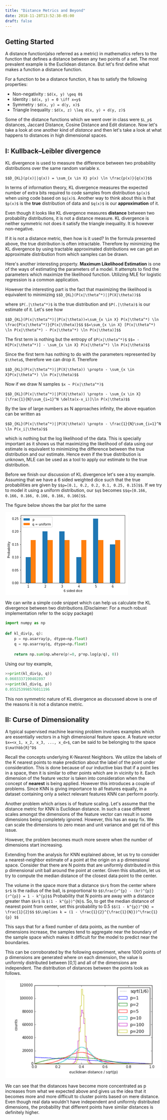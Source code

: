 ```yaml
---
title: "Distance Metrics and Beyond"
date: 2018-11-28T13:52:38-05:00
draft: false
---
```


## Getting Started

A distance function(also referred as a metric) in mathematics refers to the function that defines a distance between any two points of a set. The most prevalent example is the Euclidean distance. But let's first define what makes a function a distance function.

For a function to be a distance function, it has to satisfy the following properties:

- Non-negativity : `$d(x, y) \geq 0$`
- Identity       : `$d(x, y) = 0 \iff x=y$`
- Symmetry       : `$d(x, y) = d(y, x)$`
- Triangle Inequality : `$d(x, z) \leq d(x, y) + d(y, z)$`

Some of the distance functions which we went over in class were `$L_p$` distances, Jaccard Distance, Cosine Distance and Edit distance. Now let's take a look at one another kind of _distance_ and then let's take a look at what happens to distances in high dimensional spaces.

## I: Kullback–Leibler divergence

KL divergence is used to measure the difference between two probability distributions over the same random variable x.

`$$D_{KL}(p(x)||q(x)) = \sum_{x \in X} p(x) \ln \frac{p(x)}{q(x)}$$`

In terms of information theory, KL divergence measures the expected number of extra bits required to code samples from distribution `$p(x)$` when using code based on `$q(x)$`. Another way to think about this is that `$p(x)$` is the **true** distribution of data and `$q(x)$` is our **approximation** of it.

Even though it looks like KL divergence measures **distance** between two probability distributions, it is not a distance measure. KL divergence is neither symmetric not does it satisfy the triangle inequality. It is however non-negative.

If it is not a distance metric, then how is it used? In the formula presented above, the true distribution is often intractable. Therefore by minimizing the KL divergence by using tractable approximated distributions we can get an approximate distribution from which samples can be drawn.

Here's another interesting property. **Maximum Likelihood Estimation** is one of the ways of estimating the parameters of a model. It attempts to find the parameters which maximize the likelihood function. Utilizing MLE for logistic regression is a common application.

However the interesting part is the fact that maximizing the likelihood is equivalent to minimizing `$$D_{KL}(P(x|\theta^*)||P(X|\theta))$$`

where `$P(.|\theta^*)$` is the true distribution and `$P(.|\theta)$` is our estimate of it. Let's see how

`$$D_{KL}(P(x|\theta^*)||P(x|\theta))=\sum_{x \in X} P(x|\theta^*) \ln \frac{P(x|\theta^*)}{P(x|\theta)}$$`
`$$=\sum_{x \in X} [P(x|\theta^*) \ln P(x|\theta^*) - P(x|\theta^*) \ln P(x|\theta)]$$`

The first term is nothing but the entropy of `$P(x|\theta^*)$`
`$$= -H[P(x|\theta^*)] - \sum_{x \in X} P(x|\theta^*) \ln P(x|\theta)$$`

Since the first term has nothing to do with the parameters represented by `$\theta$`, therefore we can drop it. Therefore

`$$D_{KL}(P(x|\theta^*)||P(X|\theta)) \propto - \sum_{x \in X}P(x|\theta^*) \ln P(x|\theta)$$`

Now if we draw N samples `$x ~ P(x|\theta^*)$`


`$$D_{KL}(P(x|\theta^*)||P(X|\theta)) \propto - \sum_{x \in X} [\frac{1}{N}\sum_{i=1}^N \delta(x-x_i)]\ln P(x|\theta)$$`

By the law of large numbers as N approaches infinity, the above equation can be written as


`$$D_{KL}(P(x|\theta^*)||P(X|\theta)) \propto - \frac{1}{N}\sum_{i=1}^N \ln P(x_i|\theta)$$`

which is nothing but the log likelihood of the data. This is specially important as it shows us that maximizing the likelihood of data using our estimate is equivalent to minimizing the difference between the true distribution and our estimate. Hence even if the true distribution is unknown, MLE can be used as a tool to apply our estimate to the true distribution.


Before we finish our discussion of KL divergence let's see a toy example. Assuming that we have a 6 sided weighted dice such that the true probabilities are given by `$$p=[0.1, 0.2, 0.2, 0.1, 0.25, 0.15]$$`. If we try to model it using a uniform distribution, our `$q$` becomes `$$q=[0.166, 0.166, 0.166, 0.166, 0.166, 0.166]$$`.

The figure below shows the bar plot for the same

![Image](https://raw.githubusercontent.com/pfrcks/myblog/master/images/kl.png)

We can write a simple code snippet which can help us calculate the KL divergence between two distributions.(Disclaimer: For a much robust implementation refer to the scipy package)
```python
import numpy as np

def kl_div(p, q):
    p = np.asarray(p, dtype=np.float)
    q = np.asarray(q, dtype=np.float)

    return np.sum(np.where(p!=0, p*np.log(p/q), 0))
```

Using our toy example,
```python
>>print(kl_div(p, q))
0.0603337190402897
>>print(kl_div(q, p))
0.055253998576011196
```

This non symmetric nature of KL divergence as discussed above is one of the reasons it is not a distance metric.

## II: Curse of Dimensionality

A typical supervised machine learning problem involves examples which are essentially vectors in a high dimensional feature space. A feature vector `$x=<x_1, x_2, x_3, ..., x_d>$`, can be said to be belonging to the space `$\mathbb{R}^D$`

Recall the concepts underlying K-Nearest Neighbors. We utilize the labels of the K nearest points to make prediction about the label of the point under consideration. This is done because of our inductive bias that if a point lies in a space, then it is similar to other points which are in vicinity to it. Each dimension of the feature vector is taken into consideration when the concept of **nearest** is being applied. However this introduces a couple of problems. Since KNN is giving importance to all features equally, in a dataset containing only a select relevant features KNN can perform poorly.

Another problem which arises is of feature scaling. Let's assume that the distance metric for KNN is Euclidean distance. In such a case different scales amongst the dimensions of the feature vector can result in some dimensions being completely ignored. However, this has an easy fix. We can scale the dimensions to zero mean and unit variance and get rid of this issue.

However, the problem becomes much more severe when the number of dimensions start increasing.

Extending from the analysis for KNN explained above, let us try to consider a nearest-neighbor estimate of a point at the origin on a p dimensional space. Consider that there are N points that are uniformly distributed in this p dimensional unit ball around the point at center. Given this situation, let us try to compute the median distance of the closest data point to the center.

The volume in the space more that a distance `$kr$` from the center where `$r$` is the radius of the ball, is proportional to `$$\frac{r^{p} - (kr)^{p}}{r^{p}} = 1 - k^{p}$$`
Probability that N points are away with a distance greater than `$kr$` is `$(1 - k^{p})^{N}$`. So, to get the median distance of nearest point from center, set this probability to 0.5
`$$(1 - k^{p})^{N} = \frac{1}{2}$$`
`$$\implies k = (1 - \frac{1}{2}^{\frac{1}{N}})^\frac{1}{p} $$`

This says that for a fixed number of data points, as the number of dimensions increase, the samples tend to aggregate near the boundary of the sample space which makes it difficult for the model to predict near the boundaries.

This can be corroborated by the following experiment, where 1000 points of p dimensions are generated where on each dimension, the value is uniformly distributed between [0,1] and all of the dimensions are independent. The distribution of distances between the points look as follows.

![Image](https://raw.githubusercontent.com/pfrcks/myblog/master/images/Fig.png)

We can see that the distances have become more concentrated as p increases from what we expected above and gives us the idea that it becomes more and more difficult to cluster points based on mere distance. Even though real data wouldn't have independent and uniformly distributed dimensions, the probability that different points have similar distances is definitely higher.
